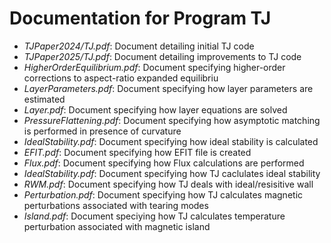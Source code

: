 # Documentation for Program TJ

- *TJPaper2024/TJ.pdf*:	          Document detailing initial TJ code
- *TJPaper2025/TJ.pdf*:	          Document detailing improvements to TJ code
- *HigherOrderEquilibrium.pdf*:   Document specifying higher-order corrections to aspect-ratio expanded equilibriu
- *LayerParameters.pdf*: 	  Document specifying how layer parameters are estimated
- *Layer.pdf*:		          Document specifying how layer equations are solved
- *PressureFlattening.pdf*:	  Document specifying how asymptotic matching is performed in presence of curvature
- *IdealStability.pdf*:           Document specifying how ideal stability is calculated
- *EFIT.pdf*:                     Document specifying how EFIT file is created
- *Flux.pdf*:                     Document specifying how Flux calculations are performed
- *IdealStability.pdf*:		  Document specifying how TJ caclulates ideal stability
- *RWM.pdf*:			  Document specifying how TJ deals with ideal/resisitive wall
- *Perturbation.pdf*:             Document specifying how TJ calculates magnetic perturbations associated with tearing modes
- *Island.pdf*:                   Document speciying how TJ calculates temperature perturbation associated with magnetic island